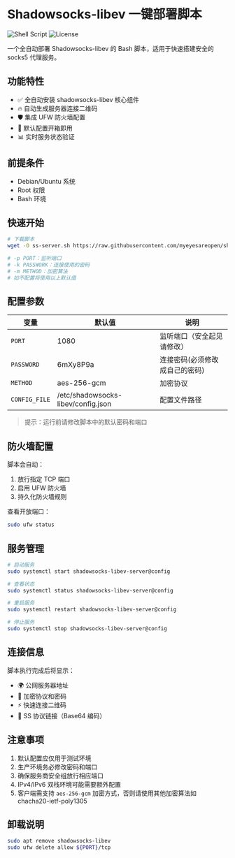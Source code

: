 # Shadowsocks-libev 一键部署脚本

![Shell Script](https://img.shields.io/badge/Shell_Script-%23121011.svg?style=for-the-badge&logo=gnu-bash&logoColor=white)
![License](https://img.shields.io/badge/License-MIT-blue.svg)

一个全自动部署 Shadowsocks-libev 的 Bash 脚本，适用于快速搭建安全的 socks5 代理服务。

## 功能特性

- ✅ 全自动安装 shadowsocks-libev 核心组件
- 🔥 自动生成服务器连接二维码
- 🛡️ 集成 UFW 防火墙配置
- 📝 默认配置开箱即用
- 📊 实时服务状态验证

## 前提条件

- Debian/Ubuntu 系统
- Root 权限
- Bash 环境

## 快速开始

```bash
# 下载脚本
wget -O ss-server.sh https://raw.githubusercontent.com/myeyesareopen/shadowsocks-auto-setup/refs/heads/main/ss-server.sh && chmod +x ss-server.sh && ./ss-server.sh -p 1080 -k 6mXy8P9a -m aes-256-gcm

# -p PORT：监听端口
# -k PASSWORK：连接使用的密码
# -m METHOD：加密算法 
# 如不配置将使用以上默认值

```
## 配置参数

| 变量 | 默认值 | 说明 |
|------|--------|------|
| `PORT` | 1080 | 监听端口（安全起见请修改） |
| `PASSWORD` | 6mXy8P9a | 连接密码(必须修改成自己的密码) |
| `METHOD` | aes-256-gcm | 加密协议 |
| `CONFIG_FILE` | /etc/shadowsocks-libev/config.json | 配置文件路径 |

> 提示：运行前请修改脚本中的默认密码和端口

## 防火墙配置

脚本会自动：
1. 放行指定 TCP 端口
2. 启用 UFW 防火墙
3. 持久化防火墙规则

查看开放端口：
```bash
sudo ufw status
```

## 服务管理

```bash
# 启动服务
sudo systemctl start shadowsocks-libev-server@config

# 查看状态
sudo systemctl status shadowsocks-libev-server@config

# 重启服务
sudo systemctl restart shadowsocks-libev-server@config

# 停止服务
sudo systemctl stop shadowsocks-libev-server@config
```

## 连接信息

脚本执行完成后将显示：
- 🌍 公网服务器地址
- 🔑 加密协议和密码
- ⚡ 快速连接二维码
- 📲 SS 协议链接（Base64 编码）

## 注意事项

1. 默认配置应仅用于测试环境
2. 生产环境务必修改密码和端口
3. 确保服务商安全组放行相应端口
4. IPv4/IPv6 双栈环境可能需要额外配置
5. 客户端需支持 `aes-256-gcm` 加密方式，否则请使用其他加密算法如chacha20-ietf-poly1305

## 卸载说明

```bash
sudo apt remove shadowsocks-libev
sudo ufw delete allow ${PORT}/tcp
```
